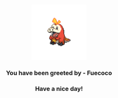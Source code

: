 <p align="center">
            <img src="https://raw.githubusercontent.com/PokeAPI/sprites/master/sprites/pokemon/909.png" width="150" height="150">
          </p>
          <h3 align="center">You have been greeted by - <b>Fuecoco</b></h3>
          <h3 align="center">Have a nice day!</h3>
        